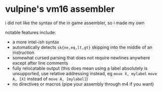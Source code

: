 <!--
SPDX-FileCopyrightText: 2025 xfnw

SPDX-License-Identifier: MPL-2.0
-->

# vulpine's vm16 assembler
i did not like the syntax of the in game assembler, so i made my own

notable features include:
- a more intel-ish syntax
- automatically detects `sk{ne,eq,lt,gt}` skipping into the middle
  of an instruction
- somewhat cursed parsing that does not require newlines anywhere
  except after line comments
- fully relocatable output (this does mean using a label absolutely is
  unsupported, use relative addressing instead, eg `move X, mylabel`
  `move A, [X]` instead of `move A, [mylabel]`)
- no directives or macros (pipe your assembly through m4 if you want)
